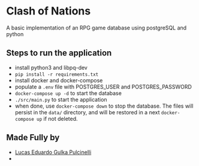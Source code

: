 # Clash of Nations
A basic implementation of an RPG game database using postgreSQL and python

## Steps to run the application
- install python3 and libpq-dev
- `pip install -r requirements.txt`
- install docker and docker-compose
- populate a `.env` file with POSTGRES\_USER and POSTGRES\_PASSWORD
- `docker-compose up -d` to start the database
- `./src/main.py` to start the application
- when done, use `docker-compose down` to stop the database. The files will persist in the `data/` directory, and will be restored in a next `docker-compose up` if not deleted.

## Made Fully by
- [Lucas Eduardo Gulka Pulcinelli](https://github.com/lucasgpulcinelli/)
- 
